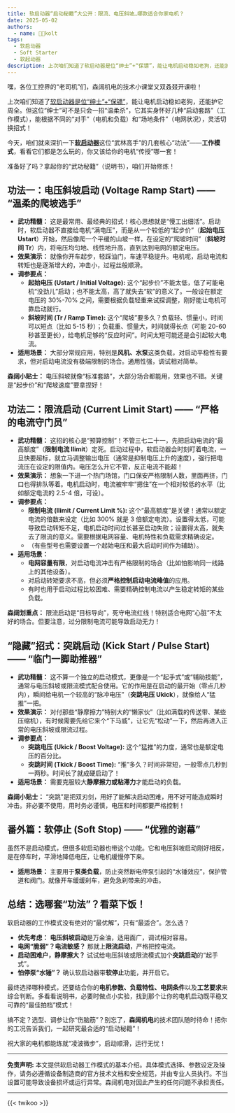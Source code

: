 ```yaml
---
title: 软启动器“启动秘籍”大公开：限流、电压斜坡…哪款适合你家电机？
date: 2025-05-02
authors:
  - name: 🧑‍💼kolt
tags:
  - 软启动器
  - Soft Starter
  - 软起动器
description: 上次咱们知道了软启动器是位“绅士”+“保镖”，能让电机启动稳如老狗，还能护它周全。但这位“绅士”可不是只会一招“温柔杀”，它其实身怀好几种“启动套路”（工作模式），能根据不同的“对手”（电机和负载）和“场地条件”（电网状况），灵活切换招式！
---
```





嘿，各位工控界的“老司机”们，森阔机电的技术小课堂又双叒叕开课啦！

上次咱们知道了[软启动器是位“绅士”+“保镖”](/blog/10/)，能让电机启动稳如老狗，还能护它周全。但这位“绅士”可不是只会一招“温柔杀”，它其实身怀好几种“启动套路”（工作模式），能根据不同的“对手”（电机和负载）和“场地条件”（电网状况），灵活切换招式！

今天，咱们就来深扒一下[**软启动器**](/products/online-soft-starter/)这位“武林高手”的几套核心“功法”——**工作模式**，看看它们都是怎么玩的，你又该给你的电机“传授”哪一套！

准备好了吗？拿起你的“武功秘籍”（说明书），咱们开始修炼！

## 功法一：电压斜坡启动 (Voltage Ramp Start) —— “温柔的爬坡选手”

*   **武功精髓：** 这是最常用、最经典的招式！核心思想就是“慢工出细活”。启动时，软启动器不直接给电机“满电压”，而是从一个较低的“起步价”（**起始电压 Ustart**）开始，然后像爬一个平缓的山坡一样，在设定的“爬坡时间”（**斜坡时间 Tr**）内，将电压均匀地、线性地升高，直到达到电网的额定电压。
*   **效果演示：** 就像你开车起步，轻踩油门，车速平稳提升。电机呢，启动电流和转矩也是逐渐增大的，冲击小，过程丝般顺滑。
*   **调参要点：**
    *   **起始电压 (Ustart / Initial Voltage):** 这个“起步价”不能太低，低了可能电机“没劲儿”启动；也不能太高，高了就失去“软”的意义了。一般设在额定电压的 30%-70% 之间，需要根据负载轻重来试探调整，刚好能让电机可靠启动就行。
    *   **斜坡时间 (Tr / Ramp Time):** 这个“爬坡”要多久？负载轻、惯量小，时间可以短点（比如 5-15 秒）；负载重、惯量大，时间就得长点（可能 20-60 秒甚至更长），给电机足够的“反应时间”。时间太短可能还是会引起较大电流。
*   **适用场景：** 大部分常规应用，特别是**风机、水泵**这类负载，对启动平稳性有要求，但对启动电流没有极端限制的场合。通用性强，调试相对简单。

**森阔小贴士：** 电压斜坡就像“标准套路”，大部分场合都能用，效果也不错。关键是“起步价”和“爬坡速度”要拿捏好！

## 功法二：限流启动 (Current Limit Start) —— “严格的电流守门员”

*   **武功精髓：** 这招的核心是“预算控制”！不管三七二十一，先把启动电流的“最高额度”（**限制电流 Ilimit**）定死。启动过程中，软启动器会时刻盯着电流，一旦快要超标，就立马调整输出电压（通常是抑制电压上升的速度），强行把电流压在设定的限值内。电压怎么升它不管，反正电流不能超！
*   **效果演示：** 想象一下进一个热门场馆，门口保安严格限制人数，里面再挤，门口也得排队等着。电机启动时，电流被牢牢“摁住”在一个相对较低的水平（比如额定电流的 2.5-4 倍，可设）。
*   **调参要点：**
    *   **限制电流 (Ilimit / Current Limit %):** 这个“最高额度”是关键！通常以额定电流的倍数来设定（比如 300% 就是 3 倍额定电流）。设置得太低，可能导致启动转矩不足，电机启动时间过长甚至启动失败；设置得太高，就失去了限流的意义。需要根据电网容量、电机特性和负载需求精确设定。
    *   （有些型号也需要设置一个起始电压和最大启动时间作为辅助）。
*   **适用场景：**
    *   **电网容量有限**，对启动电流冲击有严格限制的场合（比如怕影响同一线路上的其他设备）。
    *   对启动转矩要求不高，但必须**严格控制启动电流峰值**的应用。
    *   有时也用于启动过程比较困难、需要精确控制电流以产生稳定转矩的某些负载。

**森阔划重点：** 限流启动是“目标导向”，死守电流红线！特别适合电网“心脏”不太好的场合。但要注意，过分限制电流可能导致启动无力！

## “隐藏”招式：突跳启动 (Kick Start / Pulse Start) —— “临门一脚助推器”

*   **武功精髓：** 这不算一个独立的启动模式，更像是一个“起手式”或“辅助技能”，通常与电压斜坡或限流模式配合使用。它的作用是在启动的最开始（零点几秒内），瞬间给电机一个较高的“脉冲电压”（**突跳电压 Ukick**），就像给人“猛推”一把。
*   **效果演示：** 对付那些“静摩擦力”特别大的“懒家伙”（比如满载的传送带、某些压缩机），有时候需要先给它来个“下马威”，让它先“松动”一下，然后再进入正常的电压斜坡或限流过程。
*   **调参要点：**
    *   **突跳电压 (Ukick / Boost Voltage):** 这个“猛推”的力度，通常也是额定电压的百分比。
    *   **突跳时间 (Tkick / Boost Time):** “推”多久？时间非常短，一般零点几秒到一两秒。时间长了就成硬启动了！
*   **适用场景：** 需要克服较大**静摩擦力或粘滞力**才能启动的负载。

**森阔小贴士：** “突跳”是把双刃剑，用好了能解决启动困难，用不好可能造成瞬时冲击。非必要不使用，用时务必谨慎，电压和时间都要严格控制！

## 番外篇：软停止 (Soft Stop) —— “优雅的谢幕”

虽然不是启动模式，但很多软启动器也带这个功能。它和电压斜坡启动刚好相反，是在停车时，平滑地降低电压，让电机缓慢停下来。

*   **适用场景：** 主要用于**泵类负载**，防止突然断电停泵引起的“水锤效应”，保护管道和阀门。就像开车缓缓刹车，避免急刹带来的冲击。

## 总结：选哪套“功法”？看菜下饭！

软启动器的工作模式没有绝对的“最优解”，只有“最适合”。怎么选？

*   **优先考虑：** **电压斜坡启动**是万金油，适用面广，调试相对容易。
*   **电网“脆弱”？电流敏感？** 那就上**限流启动**，严格把控电流。
*   **启动困难户，静摩擦大？** 试试给电压斜坡或限流模式加个**突跳启动**的“起手式”。
*   **怕停泵“水锤”？** 确认软启动器带**软停止**功能，并开启它。

最终选择哪种模式，还要结合你的**电机参数、负载特性、电网条件**以及**工艺要求**来综合判断。多看看说明书，必要时做点小实验，找到那个让你的电机启动既平稳又可靠的“最佳拍档”模式！

搞不定？选型、调参让你“伤脑筋”？别忘了，**森阔机电**的技术团队随时待命！把你的工况告诉我们，一起研究最合适的“启动秘籍”！

祝大家的电机都能练就“凌波微步”，启动顺滑，运行无忧！

---

**免责声明:** 本文提供软启动器工作模式的基本介绍。具体模式选择、参数设定及操作，请务必遵循设备制造商的官方技术文档和安全规范，并由专业人员执行。不当设置可能导致设备损坏或运行异常。森阔机电对因此产生的任何问题不承担责任。




---

{{< twikoo >}}  

